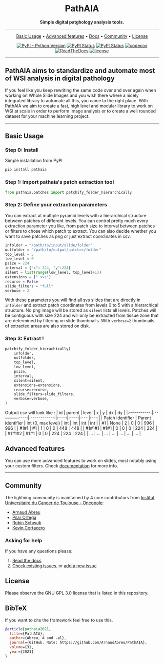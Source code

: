 <div align="center">

# PathAIA


**Simple digital patghology analysis tools.**

---

<p align="center">
  <a href="#basic-usage">Basic Usage</a> •
  <a href="#advanced-features">Advanced features</a> •
  <a href="https://linktothedoc.com">Docs</a> •
  <a href="#community">Community</a> •
  <a href="#license">License</a>
</p>

<!-- DO NOT ADD CONDA DOWNLOADS... README CHANGES MUST BE APPROVED BY EDEN OR WILL -->
[![PyPI - Python Version](https://img.shields.io/pypi/pyversions/pathaia)](https://pypi.org/project/pathaia/)
[![PyPI Status](https://badge.fury.io/py/pathaia.svg)](https://badge.fury.io/py/pathaia)
[![PyPI Status](https://pepy.tech/badge/pathaia)](https://pepy.tech/project/pathaia)
[![codecov](https://codecov.io/gh/ArnaudAbreu/PathAIA/branch/master/graph/badge.svg)](https://codecov.io/gh/ArnaudAbreu/PathAIA)
[![ReadTheDocs](https://readthedocs.org/projects/pathaia/badge/?version=stable)](https://pathaia.readthedocs.io/en/stable/)
[![license](https://img.shields.io/badge/License-GPLv3-blue.svg)](https://github.com/ArnaudABreu/PathAIA/blob/master/LICENSE)

</div>


---

## PathAIA aims to standardize and automate most of WSI analysis in digital pathology
If you feel like you keep rewriting the same code over and over again when working on Whole Slide Images and you wish there where a nicely integrated library to automate all this, you came to the right place. With PathAIA we aim to create a fast, high level and modular library to work on WSI at scale in order to perform image analysis or to create a well rounded dataset for your machine learning project.

---

## Basic Usage

### Step 0: Install

Simple installation from PyPI
```bash
pip install pathaia
```

### Step 1: Import pathaia's patch extraction tool

```python
from pathaia.patches import patchify_folder_hierarchically
```

### Step 2: Define your extraction parameters
You can extract at multiple pyramid levels with a hierarchical structure between patches of different levels. You can control pretty much every extraction parameter you like, from patch size to interval between patches or filters to chose which patch to extract. You can also decide whether you want to save patches as png or just extract coordinates in csv.

```python
infolder = "/path/to/input/slide/folder"
outfolder = "/path/to/output/patches/folder"
top_level = 5
low_level = 0
psize = 224
interval = {"x": 224, "y":224}
silent = list(range(low_level, top_level+1))
extensions = [".svs"]
recurse = False
slide_filters = "full"
verbose = 2
```
With these parameters you will find all svs slides that are directly in `infolder` and extract patch coordinates from levels 0 to 5 with a hierarchical structure. No png image will be stored as `silent` lists all levels. Patches will be contiguous with size 224 and will only be extracted from tissue zone that are determined by filtering on slide thumbnails. With `verbose=2` thumbnails of extracted areas are also stored on disk.

### Step 3: Extract !

```python
patchify_folder_hierachically(
    infolder,
    outfolder,
    top_level,
    low_level,
    psize,
    interval,
    silent=silent,
    extensions=extensions,
    recurse=recurse,
    slide_filters=slide_filters,
    verbose=verbose,
)
```
Output csv will look like :
|         id         |       parent      |        level       |   x  |   y  |  dx |  dy |
|:-----------:|:-------------:|:------------:|:----:|:----:|:---:|:---:|
|  Patch identifier  | Parent identifier | int (0, max level) |  int |  int | int | int |
|         #1         |        None       |          2         |   0  |   0  | 996 | 996 |
|        #1#1        |         #1        |          1         |   0  |   0  | 448 | 448 |
|       #1#1#1       |        #1#1       |          0         |   0  |   0  | 224 | 224 |
|       #1#1#2       |        #1#1       |          0         |   0  |  224 | 224 | 224 |
|         ...        |         ...       |         ...        |  ... |  ... | ... | ... |

## Advanced features
You can use more advanced features to work on slides, most notably using your custom filters. Check [documentation](https://linktothedoc.com) for more info.

---

## Community

The lightning community is maintained by 4 core contributors from [Institut Universitaire du Cancer de Toulouse - Oncopole](https://www.iuct-oncopole.fr/):
* [Arnaud Abreu](https://github.com/ArnaudAbreu)
* [Pilar Ortega](https://github.com/pilarOrtega)
* [Robin Schwob](https://github.com/schwobr)
* [Kevin Cortacero](https://github.com/KevinCortacero)

### Asking for help
If you have any questions please:
1. [Read the docs](https://pytorch-lightning.rtfd.io/en/latest).
2. [Check existing issues](https://github.com/ArnaudAbreu/PathAIA/issues), or [add a new issue](https://github.com/ArnaudAbreu/PathAIA/issues/new)

## License

Please observe the GNU GPL 3.0 license that is listed in this repository.

## BibTeX
If you want to cite the framework feel free to use this.

```bibtex
@article{pathaia2021,
  title={PathAIA},
  author={Abreu, A and .al},
  journal={GitHub. Note: https://github.com/ArnaudAbreu/PathAIA},
  volume={3},
  year={2021}
}
```
